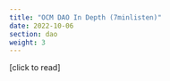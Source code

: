 ```yaml
---
title: "OCM DAO In Depth (7minlisten)"
date: 2022-10-06
section: dao
weight: 3
---
```


[click to read]
